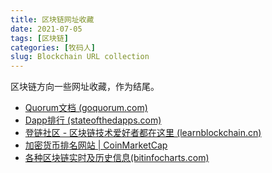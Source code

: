 ```yaml
---
title: 区块链网址收藏
date: 2021-07-05
tags: [区块链]
categories: [牧码人]
slug: Blockchain URL collection
---
```


区块链方向一些网址收藏，作为结尾。

<!--more-->

- [Quorum文档 (goquorum.com)](https://docs.goquorum.com/en/latest/)
- [Dapp排行 (stateofthedapps.com)](https://www.stateofthedapps.com/zh)
- [登链社区 - 区块链技术爱好者都在这里 (learnblockchain.cn)](https://learnblockchain.cn/)
- [加密货币排名网站 | CoinMarketCap](https://coinmarketcap.com/)
- [各种区块链实时及历史信息(bitinfocharts.com)](https://bitinfocharts.com/)
